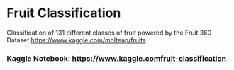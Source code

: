 # Fruit Classification
Classification of 131 different classes of fruit powered by the Fruit 360 Dataset https://www.kaggle.com/moltean/fruits
### Kaggle Notebook: https://www.kaggle.comfruit-classification
